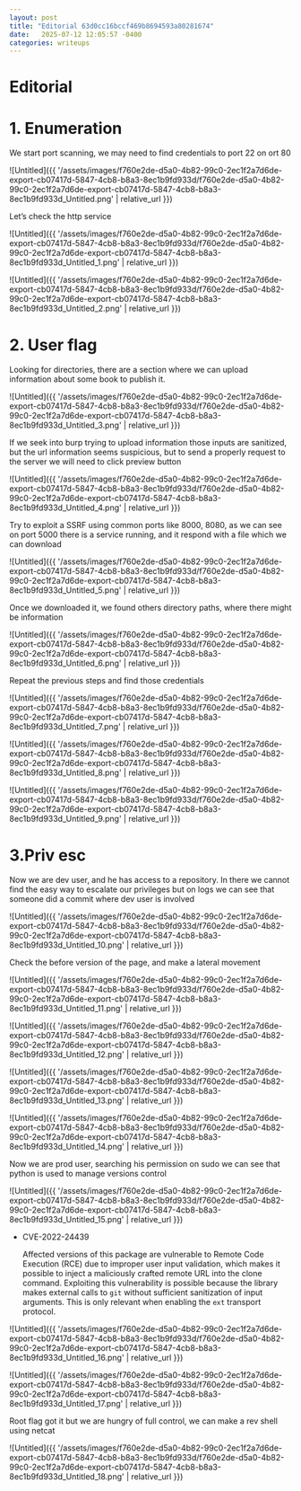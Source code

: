 ```yaml
---
layout: post
title: "Editorial 63d0cc16bccf469b8694593a80281674"
date:   2025-07-12 12:05:57 -0400
categories: writeups
---
```


# Editorial

# 1. Enumeration

We start port scanning, we may need to find credentials to port 22 on ort 80

![Untitled]({{ '/assets/images/f760e2de-d5a0-4b82-99c0-2ec1f2a7d6de-export-cb07417d-5847-4cb8-b8a3-8ec1b9fd933d/f760e2de-d5a0-4b82-99c0-2ec1f2a7d6de-export-cb07417d-5847-4cb8-b8a3-8ec1b9fd933d_Untitled.png' | relative_url }})

Let’s check the http service 

![Untitled]({{ '/assets/images/f760e2de-d5a0-4b82-99c0-2ec1f2a7d6de-export-cb07417d-5847-4cb8-b8a3-8ec1b9fd933d/f760e2de-d5a0-4b82-99c0-2ec1f2a7d6de-export-cb07417d-5847-4cb8-b8a3-8ec1b9fd933d_Untitled_1.png' | relative_url }})

![Untitled]({{ '/assets/images/f760e2de-d5a0-4b82-99c0-2ec1f2a7d6de-export-cb07417d-5847-4cb8-b8a3-8ec1b9fd933d/f760e2de-d5a0-4b82-99c0-2ec1f2a7d6de-export-cb07417d-5847-4cb8-b8a3-8ec1b9fd933d_Untitled_2.png' | relative_url }})

# 2. User flag

Looking for directories, there are a section where we can upload information about some book to publish it.

![Untitled]({{ '/assets/images/f760e2de-d5a0-4b82-99c0-2ec1f2a7d6de-export-cb07417d-5847-4cb8-b8a3-8ec1b9fd933d/f760e2de-d5a0-4b82-99c0-2ec1f2a7d6de-export-cb07417d-5847-4cb8-b8a3-8ec1b9fd933d_Untitled_3.png' | relative_url }})

If we seek into burp trying to upload information those inputs are sanitized, but the url information seems suspicious, but to send a properly request to the server we will need to click preview button

![Untitled]({{ '/assets/images/f760e2de-d5a0-4b82-99c0-2ec1f2a7d6de-export-cb07417d-5847-4cb8-b8a3-8ec1b9fd933d/f760e2de-d5a0-4b82-99c0-2ec1f2a7d6de-export-cb07417d-5847-4cb8-b8a3-8ec1b9fd933d_Untitled_4.png' | relative_url }})

Try to exploit a SSRF using common ports like 8000, 8080, as we can see on port 5000 there is a service running, and it respond with a file which we can download

![Untitled]({{ '/assets/images/f760e2de-d5a0-4b82-99c0-2ec1f2a7d6de-export-cb07417d-5847-4cb8-b8a3-8ec1b9fd933d/f760e2de-d5a0-4b82-99c0-2ec1f2a7d6de-export-cb07417d-5847-4cb8-b8a3-8ec1b9fd933d_Untitled_5.png' | relative_url }})

Once we downloaded it, we found others directory paths, where there might be information

![Untitled]({{ '/assets/images/f760e2de-d5a0-4b82-99c0-2ec1f2a7d6de-export-cb07417d-5847-4cb8-b8a3-8ec1b9fd933d/f760e2de-d5a0-4b82-99c0-2ec1f2a7d6de-export-cb07417d-5847-4cb8-b8a3-8ec1b9fd933d_Untitled_6.png' | relative_url }})

Repeat the previous steps and find those credentials

![Untitled]({{ '/assets/images/f760e2de-d5a0-4b82-99c0-2ec1f2a7d6de-export-cb07417d-5847-4cb8-b8a3-8ec1b9fd933d/f760e2de-d5a0-4b82-99c0-2ec1f2a7d6de-export-cb07417d-5847-4cb8-b8a3-8ec1b9fd933d_Untitled_7.png' | relative_url }})

![Untitled]({{ '/assets/images/f760e2de-d5a0-4b82-99c0-2ec1f2a7d6de-export-cb07417d-5847-4cb8-b8a3-8ec1b9fd933d/f760e2de-d5a0-4b82-99c0-2ec1f2a7d6de-export-cb07417d-5847-4cb8-b8a3-8ec1b9fd933d_Untitled_8.png' | relative_url }})

![Untitled]({{ '/assets/images/f760e2de-d5a0-4b82-99c0-2ec1f2a7d6de-export-cb07417d-5847-4cb8-b8a3-8ec1b9fd933d/f760e2de-d5a0-4b82-99c0-2ec1f2a7d6de-export-cb07417d-5847-4cb8-b8a3-8ec1b9fd933d_Untitled_9.png' | relative_url }})

# 3.Priv esc

Now we are dev user, and he has access to a repository. In there we cannot find the easy way to escalate our privileges but on logs we can see that someone did a commit where dev user is involved 

![Untitled]({{ '/assets/images/f760e2de-d5a0-4b82-99c0-2ec1f2a7d6de-export-cb07417d-5847-4cb8-b8a3-8ec1b9fd933d/f760e2de-d5a0-4b82-99c0-2ec1f2a7d6de-export-cb07417d-5847-4cb8-b8a3-8ec1b9fd933d_Untitled_10.png' | relative_url }})

Check the before version of the page, and make a lateral movement

![Untitled]({{ '/assets/images/f760e2de-d5a0-4b82-99c0-2ec1f2a7d6de-export-cb07417d-5847-4cb8-b8a3-8ec1b9fd933d/f760e2de-d5a0-4b82-99c0-2ec1f2a7d6de-export-cb07417d-5847-4cb8-b8a3-8ec1b9fd933d_Untitled_11.png' | relative_url }})

![Untitled]({{ '/assets/images/f760e2de-d5a0-4b82-99c0-2ec1f2a7d6de-export-cb07417d-5847-4cb8-b8a3-8ec1b9fd933d/f760e2de-d5a0-4b82-99c0-2ec1f2a7d6de-export-cb07417d-5847-4cb8-b8a3-8ec1b9fd933d_Untitled_12.png' | relative_url }})

![Untitled]({{ '/assets/images/f760e2de-d5a0-4b82-99c0-2ec1f2a7d6de-export-cb07417d-5847-4cb8-b8a3-8ec1b9fd933d/f760e2de-d5a0-4b82-99c0-2ec1f2a7d6de-export-cb07417d-5847-4cb8-b8a3-8ec1b9fd933d_Untitled_13.png' | relative_url }})

![Untitled]({{ '/assets/images/f760e2de-d5a0-4b82-99c0-2ec1f2a7d6de-export-cb07417d-5847-4cb8-b8a3-8ec1b9fd933d/f760e2de-d5a0-4b82-99c0-2ec1f2a7d6de-export-cb07417d-5847-4cb8-b8a3-8ec1b9fd933d_Untitled_14.png' | relative_url }})

Now we are prod user, searching his permission on sudo we can see that python is used to manage versions control

![Untitled]({{ '/assets/images/f760e2de-d5a0-4b82-99c0-2ec1f2a7d6de-export-cb07417d-5847-4cb8-b8a3-8ec1b9fd933d/f760e2de-d5a0-4b82-99c0-2ec1f2a7d6de-export-cb07417d-5847-4cb8-b8a3-8ec1b9fd933d_Untitled_15.png' | relative_url }})

- CVE-2022-24439
    
    Affected versions of this package are vulnerable to Remote Code Execution (RCE) due to improper user input validation, which makes it possible to inject a maliciously crafted remote URL into the clone command. Exploiting this vulnerability is possible because the library makes external calls to `git` without sufficient sanitization of input arguments. This is only relevant when enabling the `ext` transport protocol.
    

![Untitled]({{ '/assets/images/f760e2de-d5a0-4b82-99c0-2ec1f2a7d6de-export-cb07417d-5847-4cb8-b8a3-8ec1b9fd933d/f760e2de-d5a0-4b82-99c0-2ec1f2a7d6de-export-cb07417d-5847-4cb8-b8a3-8ec1b9fd933d_Untitled_16.png' | relative_url }})

![Untitled]({{ '/assets/images/f760e2de-d5a0-4b82-99c0-2ec1f2a7d6de-export-cb07417d-5847-4cb8-b8a3-8ec1b9fd933d/f760e2de-d5a0-4b82-99c0-2ec1f2a7d6de-export-cb07417d-5847-4cb8-b8a3-8ec1b9fd933d_Untitled_17.png' | relative_url }})

Root flag got it but we are hungry of full control, we can make a rev shell using netcat

![Untitled]({{ '/assets/images/f760e2de-d5a0-4b82-99c0-2ec1f2a7d6de-export-cb07417d-5847-4cb8-b8a3-8ec1b9fd933d/f760e2de-d5a0-4b82-99c0-2ec1f2a7d6de-export-cb07417d-5847-4cb8-b8a3-8ec1b9fd933d_Untitled_18.png' | relative_url }})

<script src="{{ '/assets/js/matrix-overlay.js' | relative_url }}"></script>
